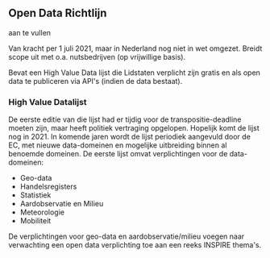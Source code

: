 ## Open Data Richtlijn
aan te vullen

Van kracht per 1 juli 2021, maar in Nederland nog niet in wet omgezet.
Breidt scope uit met o.a. nutsbedrijven (op vrijwillige basis).

Bevat een High Value Data lijst die Lidstaten verplicht zijn gratis en als open data te publiceren via API's (indien de data bestaat).

### High Value Datalijst
De eerste editie van die lijst had er tijdig voor de transpositie-deadline moeten zijn, maar heeft politiek vertraging opgelopen. Hopelijk komt de lijst nog in 2021. In komende jaren wordt de lijst periodiek aangevuld door de EC, met nieuwe data-domeinen en mogelijke uitbreiding binnen al benoemde domeinen.
De eerste lijst omvat verplichtingen voor de data-domeinen:
* Geo-data
* Handelsregisters
* Statistiek
* Aardobservatie en Milieu
* Meteorologie
* Mobiliteit

De verplichtingen voor geo-data en aardobservatie/milieu voegen naar verwachting een open data verplichting toe aan een reeks INSPIRE thema's.

